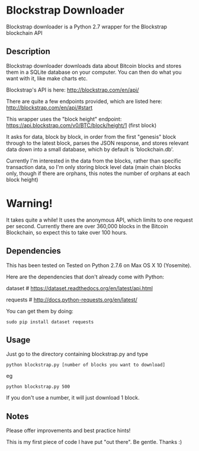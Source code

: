# Blockstrap Downloader
Blockstrap downloader is a Python 2.7 wrapper for the Blockstrap blockchain API

## Description
Blockstrap downloader downloads data about Bitcoin blocks and stores them in a SQLite database on your computer.  You can then do what you want with it, like make charts etc.

Blockstrap's API is here: http://blockstrap.com/en/api/

There are quite a few endpoints provided, which are listed here: http://blockstrap.com/en/api/#start

This wrapper uses the "block height" endpoint: https://api.blockstrap.com/v0/BTC/block/height/1 (first block)

It asks for data, block by block, in order from the first "genesis" block through to the latest block, parses the JSON response, and stores relevant data down into a small database, which by default is 'blockchain.db'.

Currently I'm interested in the data from the blocks, rather than specific transaction data, so I'm only storing block level data (main chain blocks only, though if there are orphans, this notes the number of orphans at each block height)

# Warning!
It takes quite a while!  It uses the anonymous API, which limits to one request per second.  Currently there are over 360,000 blocks in the Bitcoin Blockchain, so expect this to take over 100 hours.

## Dependencies

This has been tested on Tested on Python 2.7.6 on Max OS X 10 (Yosemite).

Here are the dependencies that don't already come with Python:

dataset # https://dataset.readthedocs.org/en/latest/api.html

requests # http://docs.python-requests.org/en/latest/

You can get them by doing:

    sudo pip install dataset requests

## Usage
Just go to the directory containing blockstrap.py and type

    python blockstrap.py [number of blocks you want to download]

eg

    python blockstrap.py 500
If you don't use a number, it will just download 1 block.

## Notes
Please offer improvements and best practice hints!

This is my first piece of code I have put "out there".  Be gentle.  Thanks :)
